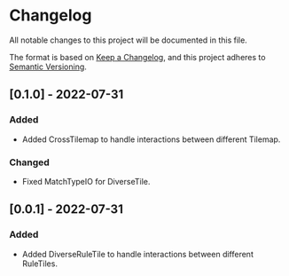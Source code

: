 ﻿# Changelog

All notable changes to this project will be documented in this file.

The format is based on [Keep a Changelog](https://keepachangelog.com/en/1.0.0/), and this project adheres to [Semantic Versioning](https://semver.org/spec/v2.0.0.html).

## [0.1.0] - 2022-07-31

### Added

- Added CrossTilemap to handle interactions between different Tilemap.

### Changed

- Fixed MatchTypeIO for DiverseTile.

## [0.0.1] - 2022-07-31

### Added

- Added DiverseRuleTile to handle interactions between different RuleTiles.